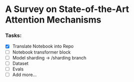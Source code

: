 # A Survey on State-of-the-Art Attention Mechanisms

### Tasks:

- [X] Translate Notebook into Repo
- [ ] Notebook transformer block
- [ ] Model sharding -> /sharding branch
- [ ] Dataset
- [ ] Evals
- [ ] Add more...
